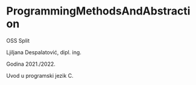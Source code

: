 # ProgrammingMethodsAndAbstraction

OSS Split

Ljiljana Despalatović, dipl. ing.

Godina 2021./2022.

Uvod u programski jezik C.